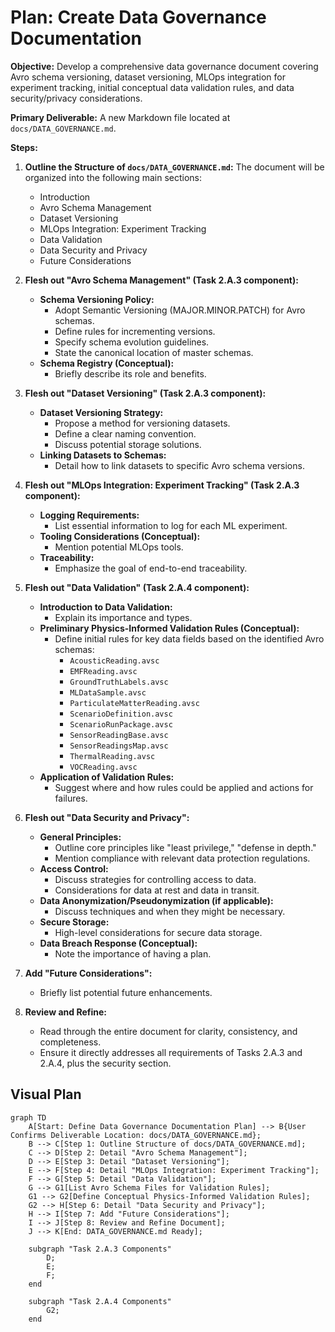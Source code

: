 # Plan: Create Data Governance Documentation

**Objective:** Develop a comprehensive data governance document covering Avro schema versioning, dataset versioning, MLOps integration for experiment tracking, initial conceptual data validation rules, and data security/privacy considerations.

**Primary Deliverable:** A new Markdown file located at `docs/DATA_GOVERNANCE.md`.

**Steps:**

1.  **Outline the Structure of `docs/DATA_GOVERNANCE.md`:**
    The document will be organized into the following main sections:
    *   Introduction
    *   Avro Schema Management
    *   Dataset Versioning
    *   MLOps Integration: Experiment Tracking
    *   Data Validation
    *   Data Security and Privacy
    *   Future Considerations

2.  **Flesh out "Avro Schema Management" (Task 2.A.3 component):**
    *   **Schema Versioning Policy:**
        *   Adopt Semantic Versioning (MAJOR.MINOR.PATCH) for Avro schemas.
        *   Define rules for incrementing versions.
        *   Specify schema evolution guidelines.
        *   State the canonical location of master schemas.
    *   **Schema Registry (Conceptual):**
        *   Briefly describe its role and benefits.

3.  **Flesh out "Dataset Versioning" (Task 2.A.3 component):**
    *   **Dataset Versioning Strategy:**
        *   Propose a method for versioning datasets.
        *   Define a clear naming convention.
        *   Discuss potential storage solutions.
    *   **Linking Datasets to Schemas:**
        *   Detail how to link datasets to specific Avro schema versions.

4.  **Flesh out "MLOps Integration: Experiment Tracking" (Task 2.A.3 component):**
    *   **Logging Requirements:**
        *   List essential information to log for each ML experiment.
    *   **Tooling Considerations (Conceptual):**
        *   Mention potential MLOps tools.
    *   **Traceability:**
        *   Emphasize the goal of end-to-end traceability.

5.  **Flesh out "Data Validation" (Task 2.A.4 component):**
    *   **Introduction to Data Validation:**
        *   Explain its importance and types.
    *   **Preliminary Physics-Informed Validation Rules (Conceptual):**
        *   Define initial rules for key data fields based on the identified Avro schemas:
            *   `AcousticReading.avsc`
            *   `EMFReading.avsc`
            *   `GroundTruthLabels.avsc`
            *   `MLDataSample.avsc`
            *   `ParticulateMatterReading.avsc`
            *   `ScenarioDefinition.avsc`
            *   `ScenarioRunPackage.avsc`
            *   `SensorReadingBase.avsc`
            *   `SensorReadingsMap.avsc`
            *   `ThermalReading.avsc`
            *   `VOCReading.avsc`
    *   **Application of Validation Rules:**
        *   Suggest where and how rules could be applied and actions for failures.

6.  **Flesh out "Data Security and Privacy":**
    *   **General Principles:**
        *   Outline core principles like "least privilege," "defense in depth."
        *   Mention compliance with relevant data protection regulations.
    *   **Access Control:**
        *   Discuss strategies for controlling access to data.
        *   Considerations for data at rest and data in transit.
    *   **Data Anonymization/Pseudonymization (if applicable):**
        *   Discuss techniques and when they might be necessary.
    *   **Secure Storage:**
        *   High-level considerations for secure data storage.
    *   **Data Breach Response (Conceptual):**
        *   Note the importance of having a plan.

7.  **Add "Future Considerations":**
    *   Briefly list potential future enhancements.

8.  **Review and Refine:**
    *   Read through the entire document for clarity, consistency, and completeness.
    *   Ensure it directly addresses all requirements of Tasks 2.A.3 and 2.A.4, plus the security section.

## Visual Plan

```mermaid
graph TD
    A[Start: Define Data Governance Documentation Plan] --> B{User Confirms Deliverable Location: docs/DATA_GOVERNANCE.md};
    B --> C[Step 1: Outline Structure of docs/DATA_GOVERNANCE.md];
    C --> D[Step 2: Detail "Avro Schema Management"];
    D --> E[Step 3: Detail "Dataset Versioning"];
    E --> F[Step 4: Detail "MLOps Integration: Experiment Tracking"];
    F --> G[Step 5: Detail "Data Validation"];
    G --> G1[List Avro Schema Files for Validation Rules];
    G1 --> G2[Define Conceptual Physics-Informed Validation Rules];
    G2 --> H[Step 6: Detail "Data Security and Privacy"];
    H --> I[Step 7: Add "Future Considerations"];
    I --> J[Step 8: Review and Refine Document];
    J --> K[End: DATA_GOVERNANCE.md Ready];

    subgraph "Task 2.A.3 Components"
        D;
        E;
        F;
    end

    subgraph "Task 2.A.4 Components"
        G2;
    end